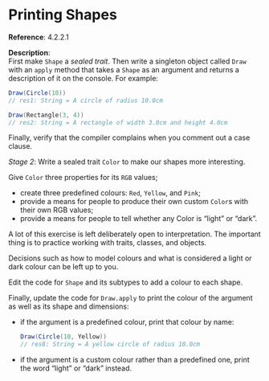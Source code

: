 # Printing Shapes

**Reference**: 4.2.2.1

**Description**:  
First make `Shape` a *sealed trait*. Then write a singleton 
object called `Draw` with an `apply` method that takes a `Shape`
as an argument and returns a description of it on the console.
For example:
```scala
Draw(Circle(10))
// res1: String = A circle of radius 10.0cm

Draw(Rectangle(3, 4))
// res2: String = A rectangle of width 3.0cm and height 4.0cm
```

Finally, verify that the compiler complains when you comment
out a case clause. 

*Stage 2*: Write a sealed trait `Color` to make our shapes more interesting.
           
Give `Color` three properties for its `RGB` values;

- create three predefined colours: `Red`, `Yellow`, and `Pink`;
- provide a means for people to produce their own custom `Color`s with their own RGB values;
- provide a means for people to tell whether any Color is “light” or “dark”.

A lot of this exercise is left deliberately open to interpretation. 
The important thing is to practice working with traits, classes, and objects.
           
Decisions such as how to model colours and what is considered a light or dark colour
can be left up to you.
           
Edit the code for `Shape` and its subtypes to add a colour to each shape.
           
Finally, update the code for `Draw.apply` to print the colour of the argument as well as its shape and dimensions:

- if the argument is a predefined colour, print that colour by name:
  ```scala 
  Draw(Circle(10, Yellow))
  // res8: String = A yellow circle of radius 10.0cm
  ``` 
- if the argument is a custom colour rather than a predefined one, print the word “light” or “dark” instead.
